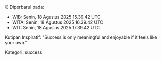 ⏰ Diperbarui pada:
- WIB: Senin, 18 Agustus 2025 15.39.42 UTC
- WITA: Senin, 18 Agustus 2025 16.39.42 UTC
- WIT: Senin, 18 Agustus 2025 17.39.42 UTC

Kutipan Inspiratif:
"Success is only meaningful and enjoyable if it feels like your own."


Kategori: success


